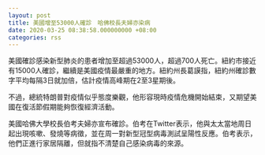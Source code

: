 ```yaml
---
layout: post
title: 美國增至53000人確診　哈佛校長夫婦亦染病
date: 2020-03-25 08:38:58.000000000 +08:00
categories: rss
---
```


美國確診感染新型肺炎的患者增加至超過53000人，超過700人死亡。紐約市接近有15000人確診，繼續是美國疫情最嚴重的地方。紐約州長葛謨指，紐約州確診數字平均每隔3日就加倍，估計疫情高峰期在2至3星期後。

不過，總統特朗普對疫情似乎態度樂觀，他形容現時疫情危機開始結束，又期望美國在復活節假期能夠恢復經濟活動。

美國哈佛大學校長伯考夫婦亦宣布確診。伯考在Twitter表示，他與太太當地周日起出現咳嗽、發燒等病徵，並在周一對新型冠型病毒測試呈陽性反應。伯考表示，他們正進行家居隔離，但就指不清楚自己感染病毒的來源。

